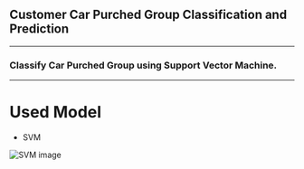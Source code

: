 ## Customer Car Purched Group Classification and Prediction

<hr>

### Classify Car Purched Group using Support Vector Machine.

<hr>

# Used Model

- SVM



![SVM image](https://user-images.githubusercontent.com/33654834/97035799-b157f800-1588-11eb-96e1-cc56292562e8.png)
